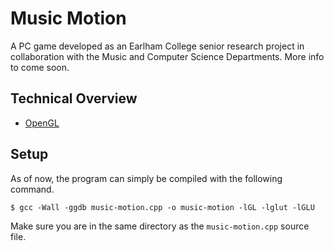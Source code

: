 # Music Motion

A PC game developed as an Earlham College senior research project in collaboration with the Music and Computer Science Departments. More info to come soon.

## Technical Overview

* [OpenGL](https://www.opengl.org/)

## Setup

As of now, the program can simply be compiled with the following command.

```shell
$ gcc -Wall -ggdb music-motion.cpp -o music-motion -lGL -lglut -lGLU
```

Make sure you are in the same directory as the `music-motion.cpp` source file.
